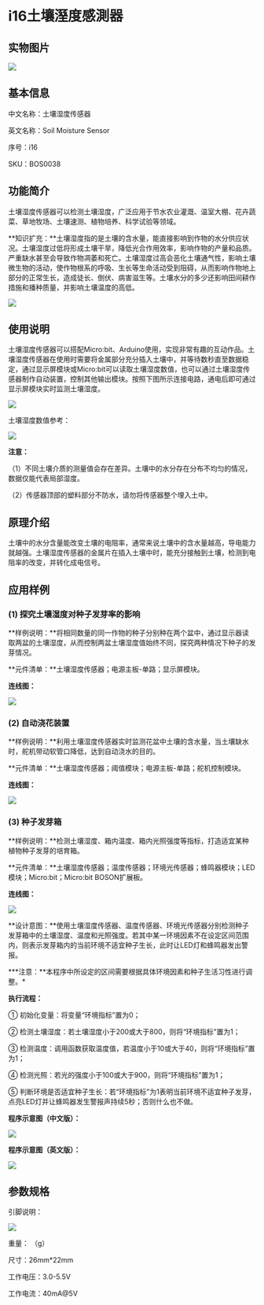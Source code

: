 # i16土壤溼度感測器

## 实物图片

![](../.gitbook/assets/boson-tu-rang-shi-du-chuan-gan-qi-shi-wu-tu-pian.jpg)

## 基本信息

中文名称：土壤湿度传感器

英文名称：Soil Moisture Sensor

序号：i16

SKU：BOS0038

## 功能简介

土壤湿度传感器可以检测土壤湿度，广泛应用于节水农业灌溉、温室大棚、花卉蔬菜、草地牧场、土壤速测、植物培养、科学试验等领域。

**知识扩充：**土壤湿度指的是土壤的含水量，能直接影响到作物的水分供应状况。土壤湿度过低将形成土壤干旱，降低光合作用效率，影响作物的产量和品质。严重缺水甚至会导致作物凋萎和死亡。土壤湿度过高会恶化土壤通气性，影响土壤微生物的活动，使作物根系的呼吸、生长等生命活动受到阻碍，从而影响作物地上部分的正常生长，造成徒长、倒伏、病害滋生等。土壤水分的多少还影响田间耕作措施和播种质量，并影响土壤温度的高低。

![](../.gitbook/assets/boson-tu-rang-shi-du-chuan-gan-qi-mo-kuai-jian-jie.png)

## 使用说明

土壤湿度传感器可以搭配Micro:bit、Arduino使用，实现非常有趣的互动作品。土壤湿度传感器在使用时需要将金属部分充分插入土壤中，并等待数秒直至数据稳定，通过显示屏模块或Micro:bit可以读取土壤湿度数值，也可以通过土壤湿度传感器制作自动装置，控制其他输出模块。按照下图所示连接电路，通电后即可通过显示屏模块实时监测土壤湿度。

![](../.gitbook/assets/boson-tu-rang-shi-du-chuan-gan-qi-shi-yong-shuo-ming-1.png)

土壤湿度数值参考：

![](../.gitbook/assets/boson-tu-rang-shi-du-chuan-gan-qi-shi-yong-shuo-ming-2.png)

**注意：**

（1）不同土壤介质的测量值会存在差异。土壤中的水分存在分布不均匀的情况，数据仅能代表局部湿度。

（2）传感器顶部的塑料部分不防水，请勿将传感器整个埋入土中。

## 原理介绍

土壤中的水分含量能改变土壤的电阻率，通常来说土壤中的含水量越高，导电能力就越强。土壤湿度传感器的金属片在插入土壤中时，能充分接触到土壤，检测到电阻率的改变，并转化成电信号。

## 应用样例

### \(1\) 探究土壤湿度对种子发芽率的影响

**样例说明：**将相同数量的同一作物的种子分别种在两个盆中，通过显示器读取两盆的土壤湿度，从而控制两盆土壤湿度值始终不同，探究两种情况下种子的发芽情况。

**元件清单：**土壤湿度传感器；电源主板-单路；显示屏模块。

**连线图：**

![](../.gitbook/assets/boson-tu-rang-shi-du-chuan-gan-qi-ying-yong-yang-li-1-lian-xian-tu.png)

### \(2\) 自动浇花装置

**样例说明：**利用土壤湿度传感器实时监测花盆中土壤的含水量，当土壤缺水时，舵机带动软管口降低，达到自动浇水的目的。

**元件清单：**土壤湿度传感器；阈值模块；电源主板-单路；舵机控制模块。

**连线图：**

![](../.gitbook/assets/boson-tu-rang-shi-du-chuan-gan-qi-ying-yong-yang-li-2-lian-xian-tu.png)

### \(3\) 种子发芽箱

**样例说明：**检测土壤湿度、箱内温度、箱内光照强度等指标，打造适宜某种植物种子发芽的培育箱。

**元件清单：**土壤湿度传感器；温度传感器；环境光传感器；蜂鸣器模块；LED模块；Micro:bit；Micro:bit BOSON扩展板。

**连线图：**

![](../.gitbook/assets/boson-tu-rang-shi-du-chuan-gan-qi-ying-yong-yang-li-3-lian-xian-tu.png)

**设计意图：**使用土壤湿度传感器、温度传感器、环境光传感器分别检测种子发芽箱中的土壤湿度、温度和光照强度。若其中某一环境因素不在设定区间范围内，则表示发芽箱内的当前环境不适宜种子生长，此时让LED灯和蜂鸣器发出警报。

**\*注意：**本程序中所设定的区间需要根据具体环境因素和种子生活习性进行调整。\*

**执行流程：**

① 初始化变量：将变量“环境指标”置为0；

② 检测土壤湿度：若土壤湿度小于200或大于800，则将“环境指标”置为1；

③ 检测温度：调用函数获取温度值，若温度小于10或大于40，则将“环境指标”置为1；

④ 检测光照：若光的强度小于100或大于900，则将“环境指标”置为1；

⑤ 判断环境是否适宜种子生长：若“环境指标”为1表明当前环境不适宜种子发芽，点亮LED灯并让蜂鸣器发生警报声持续5秒；否则什么也不做。

**程序示意图（中文版）：**

![](../.gitbook/assets/boson-tu-rang-shi-du-chuan-gan-qi-ying-yong-yang-li-3-cheng-xu-shi-yi-tu-zhong-wen-ban.png)

**程序示意图（英文版）：**

![](../.gitbook/assets/boson-tu-rang-shi-du-chuan-gan-qi-ying-yong-yang-li-3-cheng-xu-shi-yi-tu-ying-wen-ban.png)

## 参数规格

引脚说明：

![](../.gitbook/assets/boson-tu-rang-shi-du-chuan-gan-qi-yin-jiao-shuo-ming.png)

重量： （g）

尺寸：26mm\*22mm

工作电压：3.0-5.5V

工作电流：40mA@5V

